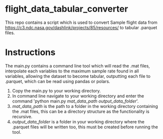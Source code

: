 # flight_data_tabular_converter
This repo contains a script which is used to convert Sample flight data from https://c3.ndc.nasa.gov/dashlink/projects/85/resources/ to tabular .parquet files.

# Instructions
The main.py contains a command line tool which will read the .mat files, interpolate each variables to the maximum sample rate found in all variables, allowing the dataset to become tabular, outputting each file to .parquet, which can be read using pandas or polars.

1. Copy the main.py to your working directory.
2. In command line navigate to your working directory and enter the command 'python main.py *mat_data_path* *output_data_folder*'.
3. *mat_data_path* is the path to a folder in the working directory containing the .mat files, this can be a directory structure as the functionality is recursive.
4. *output_data_folder* is a folder in your working directory where the .parquet files will be written too, this must be created before running the tool.
